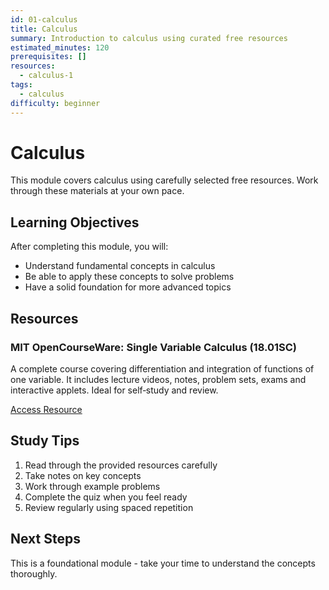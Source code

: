 ```yaml
---
id: 01-calculus
title: Calculus
summary: Introduction to calculus using curated free resources
estimated_minutes: 120
prerequisites: []
resources:
  - calculus-1
tags:
  - calculus
difficulty: beginner
---
```


# Calculus

This module covers calculus using carefully selected free resources. Work through these materials at your own pace.

## Learning Objectives

After completing this module, you will:
- Understand fundamental concepts in calculus
- Be able to apply these concepts to solve problems
- Have a solid foundation for more advanced topics

## Resources

### MIT OpenCourseWare: Single Variable Calculus (18.01SC)

A complete course covering differentiation and integration of functions of one variable. It includes lecture videos, notes, problem sets, exams and interactive applets. Ideal for self‑study and review.

[Access Resource](https://ocw.mit.edu/courses/18-01sc-single-variable-calculus-fall-2010/)

## Study Tips

1. Read through the provided resources carefully
2. Take notes on key concepts
3. Work through example problems
4. Complete the quiz when you feel ready
5. Review regularly using spaced repetition

## Next Steps

This is a foundational module - take your time to understand the concepts thoroughly.
